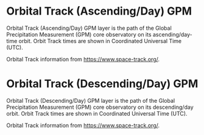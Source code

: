 # Orbital Track (Ascending/Day) GPM
Orbital Track (Ascending/Day) GPM layer is the path of the Global Precipitation Measurement (GPM) core observatory on its ascending/day-time orbit. Orbit Track times are shown in Coordinated Universal Time (UTC).

Orbital Track information from <https://www.space-track.org/>.

# Orbital Track (Descending/Day) GPM
Orbital Track (Descending/Day) GPM layer is the path of the Global Precipitation Measurement (GPM) core observatory on its descending/day orbit. Orbit Track times are shown in Coordinated Universal Time (UTC).

Orbital Track information from <https://www.space-track.org/>.
